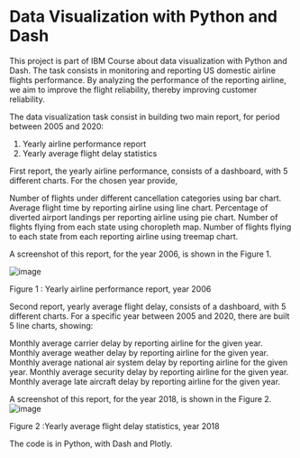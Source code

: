 # Data Visualization with Python and Dash

This project is part of IBM Course about data visualization with Python and Dash.
The task consists in monitoring and reporting US domestic airline flights performance. 
By analyzing the performance of the reporting airline, we aim to improve the flight reliability, thereby improving customer reliability.

The data visualization task consist in building two main report, for period between 2005 and 2020:

1) Yearly airline performance report
2) Yearly average flight delay statistics

First report, the yearly airline performance,  consists of a dashboard, with 5 different charts. For the chosen year provide,

  Number of flights under different cancellation categories using bar chart.
  Average flight time by reporting airline using line chart.
  Percentage of diverted airport landings per reporting airline using pie chart.
  Number of flights flying from each state using choropleth map.
  Number of flights flying to each state from each reporting airline using treemap chart.
  
A screenshot of this report, for the year 2006, is shown in the Figure 1.

![image](https://user-images.githubusercontent.com/19204977/225674831-51a08c2d-ef18-4b09-a1bf-7202accf5874.png)

Figure 1 : Yearly airline performance report, year 2006
  
Second report, yearly average flight delay, consists of a dashboard, with 5 different charts. For a specific year between 2005 and 2020, there are built 5 line charts, showing:

  Monthly average carrier delay by reporting airline for the given year.
  Monthly average weather delay by reporting airline for the given year.
  Monthly average national air system delay by reporting airline for the given year.
  Monthly average security delay by reporting airline for the given year.
  Monthly average late aircraft delay by reporting airline for the given year.

A screenshot of this report, for the year 2018, is shown in the Figure 2.
![image](https://user-images.githubusercontent.com/19204977/225681090-7eb189f4-48d3-417c-9c56-f600586d0d1b.png)

Figure 2 :Yearly average flight delay statistics, year 2018

The code is in Python, with Dash and Plotly.

